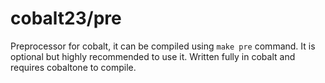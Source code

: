 # cobalt23/pre
Preprocessor for cobalt, it can be compiled using `make pre` command. It is optional but highly
recommended to use it. Written fully in cobalt and requires cobaltone to compile.
